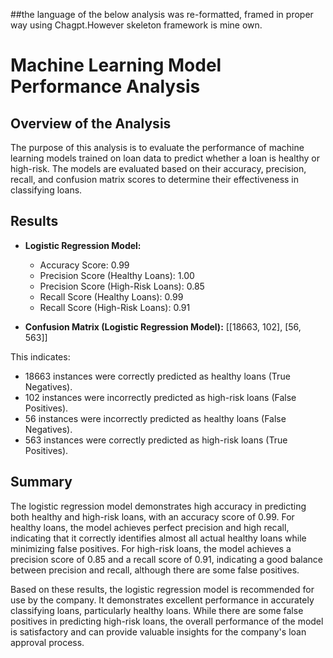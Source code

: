 ##the language of the below analysis was re-formatted, framed in proper way using Chagpt.However skeleton framework is mine own.

# Machine Learning Model Performance Analysis

## Overview of the Analysis

The purpose of this analysis is to evaluate the performance of machine learning models trained on loan data to predict whether a loan is healthy or high-risk. The models are evaluated based on their accuracy, precision, recall, and confusion matrix scores to determine their effectiveness in classifying loans.

## Results

- **Logistic Regression Model:**
  - Accuracy Score: 0.99
  - Precision Score (Healthy Loans): 1.00
  - Precision Score (High-Risk Loans): 0.85
  - Recall Score (Healthy Loans): 0.99
  - Recall Score (High-Risk Loans): 0.91

- **Confusion Matrix (Logistic Regression Model):**
[[18663, 102],
[56, 563]]

This indicates:
- 18663 instances were correctly predicted as healthy loans (True Negatives).
- 102 instances were incorrectly predicted as high-risk loans (False Positives).
- 56 instances were incorrectly predicted as healthy loans (False Negatives).
- 563 instances were correctly predicted as high-risk loans (True Positives).


## Summary

The logistic regression model demonstrates high accuracy in predicting both healthy and high-risk loans, with an accuracy score of 0.99. 
For healthy loans, the model achieves perfect precision and high recall, indicating that it correctly identifies almost all actual healthy loans while minimizing false positives. 
For high-risk loans, the model achieves a precision score of 0.85 and a recall score of 0.91, indicating a good balance between precision and recall, although there are some false positives.

Based on these results, the logistic regression model is recommended for use by the company. 
It demonstrates excellent performance in accurately classifying loans, particularly healthy loans. 
While there are some false positives in predicting high-risk loans, the overall performance of the model is satisfactory and can provide valuable insights for the company's loan approval process.
